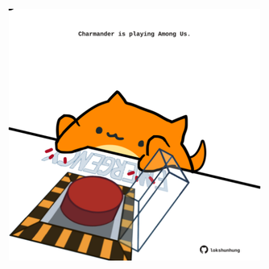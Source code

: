 <!-- built at 24/04/2023, 06:01:01 UTC -->
<p align="center">
  <img width="500" height="500" src="./ReadmeImage.svg">
</p>
